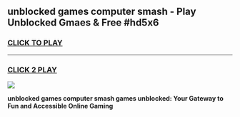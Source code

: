 
## unblocked games computer smash - Play Unblocked Gmaes & Free #hd5x6
<h3>
<a href="https://premium.freeplayer.one?title=unblocked_games_computer_smash&ref=03M">CLICK TO PLAY</a></h3>
<hr>

<h3>
<a href="https://premium.freeplayer.one?title=unblocked_games_computer_smash&ref=03M">CLICK 2 PLAY</a>
  
</h3>

<a href="https://premium.freeplayer.one?title=unblocked_games_computer_smash&ref=03M"><img src="https://clearcache.store/games.png"></a>


**unblocked games computer smash games unblocked: Your Gateway to Fun and Accessible Online Gaming**
